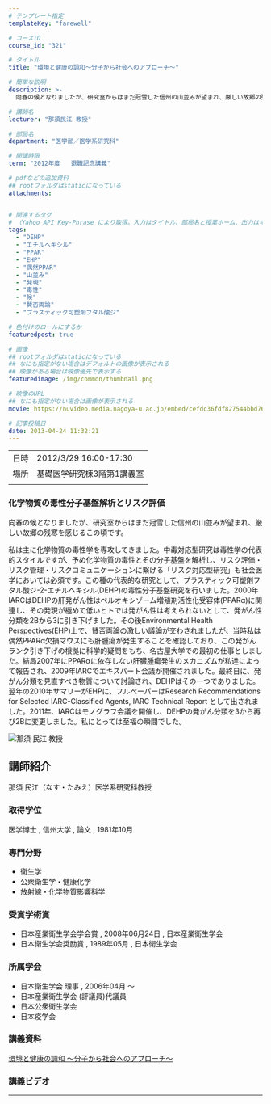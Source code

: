 ```yaml
---
# テンプレート指定
templateKey: "farewell"

# コースID
course_id: "321"

# タイトル
title: "環境と健康の調和〜分子から社会へのアプローチ〜"

# 簡単な説明
description: >-
  向春の候となりましたが、研究室からはまだ冠雪した信州の山並みが望まれ、厳しい故郷の残寒を感じるこの頃です。 私は主に化学物質の毒性学を専攻してきました。中毒対応型研究は毒性学の代表的スタイルですが、予め化学物質の毒性とその分子基盤を解析し、リスク評価・リスク管理・リスクコミュニケーションに繋げる「リスク対応型研究」も社会医学においては必須です。この種の代表的な研究として、プラスティック可塑 ....

# 講師名
lecturer: "那須民江 教授"

# 部局名
department: "医学部／医学系研究科"

# 開講時限
term: "2012年度	退職記念講義"

# pdfなどの追加資料
## rootフォルダはstaticになっている
attachments:


# 関連するタグ
# （Yahoo API Key-Phrase により取得。入力はタイトル、部局名と授業ホーム、出力はキーフレーズ（tags））
tags:
  - "DEHP"
  - "エチルヘキシル"
  - "PPAR"
  - "EHP"
  - "偶然PPAR"
  - "山並み"
  - "発現"
  - "毒性"
  - "候"
  - "賛否両論"
  - "プラスティック可塑剤フタル酸ジ"

# 色付けのロールにするか
featuredpost: true

# 画像
## rootフォルダはstaticになっている
## なにも指定がない場合はデフォルトの画像が表示される
## 映像がある場合は映像優先で表示する
featuredimage: /img/common/thumbnail.png

# 映像のURL
## なにも指定がない場合は画像が表示される
movie: https://nuvideo.media.nagoya-u.ac.jp/embed/cefdc36fdf827544bbd762fbe3200100ad0d647a

# 記事投稿日
date: 2013-04-24 11:32:21
---
```


|   |   |
|---|---|
| 日時 | 2012/3/29  16:00-17:30 |
| 場所 | 基礎医学研究棟3階第1講義室 |
|   |   |


### 化学物質の毒性分子基盤解析とリスク評価 

向春の候となりましたが、研究室からはまだ冠雪した信州の山並みが望まれ、厳しい故郷の残寒を感じるこの頃です。 

私は主に化学物質の毒性学を専攻してきました。中毒対応型研究は毒性学の代表的スタイルですが、予め化学物質の毒性とその分子基盤を解析し、リスク評価・リスク管理・リスクコミュニケーションに繋げる「リスク対応型研究」も社会医学においては必須です。この種の代表的な研究として、プラスティック可塑剤フタル酸ジ-2-エチルヘキシル(DEHP)の毒性分子基盤研究を行いました。2000年IARCはDEHPの肝発がん性はペルオキシゾーム増殖剤活性化受容体(PPARα)に関連し、その発現が極めて低いヒトでは発がん性は考えられないとして、発がん性分類を2Bから3に引き下げました。その後Environmental Health Perspectives(EHP)上で、賛否両論の激しい議論が交わされましたが、当時私は偶然PPARα欠損マウスにも肝腫瘍が発生することを確認しており、この発がんランク引き下げの根拠に科学的疑問をもち、名古屋大学での最初の仕事としました。結局2007年にPPARαに依存しない肝臓腫瘍発生のメカニズムが私達によって報告され、2009年IARCでエキスパート会議が開催されました。最終日に、発がん分類を見直すべき物質について討論され、DEHPはその一つでありました。翌年の2010年サマリーがEHPに、フルペーパーはResearch Recommendations for Selected IARC-Classified Agents, IARC Technical Report として出されました。2011年、IARCはモノグラフ会議を開催し、DEHPの発がん分類を3から再び2Bに変更しました。私にとっては至福の瞬間でした。


![那須 民江 教授](https://ocw.nagoya-u.jp/files/321/s_nasu.png)  

## 講師紹介

那須 民江（なす・たみえ）医学系研究科教授 

### 取得学位

医学博士 , 信州大学 , 論文 , 1981年10月 

### 専門分野

  * 衛生学
  * 公衆衛生学・健康化学
  * 放射線・化学物質影響科学

### 受賞学術賞

  * 日本産業衛生学会学会賞 , 2008年06月24日 , 日本産業衛生学会
  * 日本衛生学会奨励賞 , 1989年05月 , 日本衛生学会

### 所属学会

  * 日本衛生学会 理事 , 2006年04月 〜
  * 日本産業衛生学会 (評議員)代議員
  * 日本公衆衛生学会
  * 日本疫学会


### 講義資料

[環境と健康の調和 〜分子から社会へのアプローチ〜](https://ocw.nagoya-u.jp/files/321/H23nasuLL_materials_revision.pdf)  

### 講義ビデオ




-----